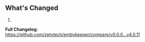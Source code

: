 ## What's Changed

1.

**Full Changelog**: https://github.com/zetxtech/embykeeper/compare/v0.0.0...v4.0.11
